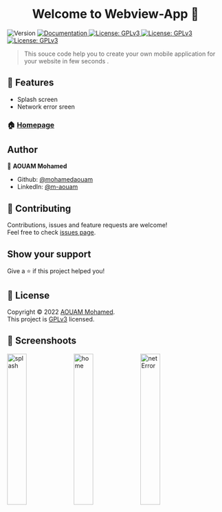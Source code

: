 <h1 align="center">Welcome to Webview-App 👋</h1>
<p>
  <img alt="Version" src="https://img.shields.io/badge/version-0.1.1-blue.svg?cacheSeconds=2592000" />
  <a href="https://github.com/mohamedaouam/webview-app/wiki" target="_blank">
    <img alt="Documentation" src="https://img.shields.io/badge/documentation-yes-brightgreen.svg" />
  </a>
  <a href="https://www.gnu.org/licenses/gpl-3.0.html" target="_blank">
    <img alt="License: GPLv3" src="https://img.shields.io/badge/License-GPLv3-yellow.svg" />
  </a>
  <a href="https://flutter.dev" target="_blank">
    <img alt="License: GPLv3" src="https://img.shields.io/badge/Flutter-2.10.4-blue.svg" />
  </a>
  <a href="https://dart.dev" target="_blank">
    <img alt="License: GPLv3" src="https://img.shields.io/badge/Dart-2.16.2-blue.svg" />
  </a>
</p>

>This souce code help you to create your own mobile application for your website in few seconds .

## :star2: Features
- Splash screen
- Network error sreen
### 🏠 [Homepage](https://github.com/mohamedaouam/webview-app/)

## Author

👤 **AOUAM Mohamed**

* Github: [@mohamedaouam](https://github.com/mohamedaouam)
* LinkedIn: [@m-aouam](https://linkedin.com/in/m-aouam)

## 🤝 Contributing

Contributions, issues and feature requests are welcome!<br />Feel free to check [issues page](https://github.com/mohamedaouam/webview-app/issues). 

## Show your support

Give a ⭐️ if this project helped you!

## 📝 License

Copyright © 2022 [AOUAM Mohamed](https://github.com/mohamedaouam).<br />
This project is [GPLv3](https://www.gnu.org/licenses/gpl-3.0.html) licensed.

## :iphone: Screenshoots
<p>
<img alt="splash" width="30%" src="https://github.com/mohamedaouam/webview-app/tree/master/result-app/splash.jpg" />
<img alt="home" width="30%" src="https://github.com/mohamedaouam/webview-app/tree/master/result-app/home.jpg" />
<img alt="netError" width="30%" src="https://github.com/mohamedaouam/webview-app/tree/master/result-app/netError.jpg" />
</p>